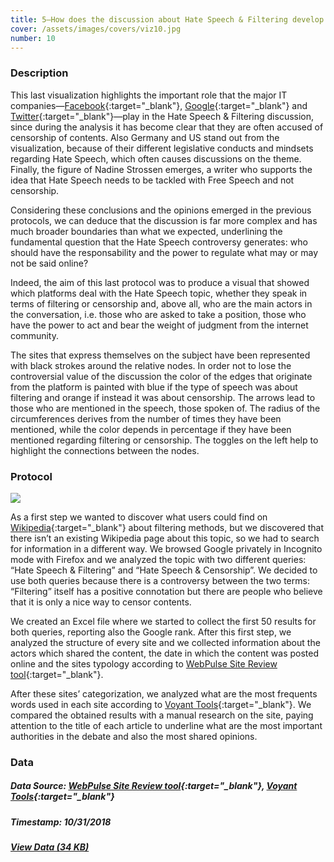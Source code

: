 ```yaml
---
title: 5—How does the discussion about Hate Speech & Filtering develop on the web?
cover: /assets/images/covers/viz10.jpg
number: 10
---
```


### Description 

This last visualization highlights the important role that the major IT companies—[Facebook](https://facebook.com){:target="_blank"}, [Google](https://google.com){:target="_blank"} and [Twitter](https://twitter.com){:target="_blank"}—play in the Hate Speech & Filtering discussion, since during the analysis it has become clear that they are often accused of censorship of contents. 
Also Germany and US stand out from the visualization, because of their different legislative conducts and mindsets regarding Hate Speech, which often causes discussions on the theme.
Finally, the figure of Nadine Strossen emerges, a writer who supports the idea that Hate Speech needs to be tackled with Free Speech and not censorship.

Considering these conclusions and the opinions emerged in the previous protocols, we can deduce that the discussion is far more complex and has much broader boundaries than what we expected, underlining the fundamental question that the Hate Speech controversy generates: who should have the responsability and the power to regulate what may or may not be said online?

Indeed, the aim of this last protocol was to produce a visual that showed which platforms deal with the Hate Speech topic, whether they speak in terms of filtering or censorship and, above all, who are the main actors in the conversation, i.e. those who are asked to take a position, those who have the power to act and bear the weight of judgment from the internet community.

The sites that express themselves on the subject have been represented with black strokes around the relative nodes. In order not to lose the controversial value of the discussion the color of the edges that originate from the platform is painted with blue if the type of speech was about filtering and orange if instead it was about censorship. The arrows lead to those who are mentioned in the speech, those spoken of. The radius of the circumferences derives from the number of times they have been mentioned, while the color depends in percentage if they have been mentioned regarding filtering or censorship. The toggles on the left help to highlight the connections between the nodes.

### Protocol
<img src="{{ '/assets/images/protocols/protocol-10.png' | relative_path }}">

As a first step we wanted to discover what users could find on [Wikipedia](https://en.wikipedia.org){:target="_blank"} about filtering methods, but we discovered that there isn’t an existing Wikipedia page about this topic, so we had to search for information in a different way. 
We browsed Google privately in Incognito mode with Firefox and we analyzed the topic with two different queries: “Hate Speech & Filtering” and “Hate Speech & Censorship”. 
We decided to use both queries because there is a controversy between the two terms: “Filtering” itself has a positive connotation but there are people who believe that it is only a nice way to censor contents.

We created an Excel file where we started to collect the first 50 results for both queries, reporting also the Google rank. After this first step, we analyzed the structure of every site and we collected information about the actors which shared the content, the date in which the content was posted online and the sites typology according to [WebPulse Site Review tool](https://sitereview.bluecoat.com/#/){:target="_blank"}.

After these sites’ categorization, we analyzed what are the most frequents words used in each site according to [Voyant Tools](https://voyant-tools.org/){:target="_blank"}. We compared the obtained results with a manual research on the site, paying attention to the title of each article to underline what are the most important authorities in the debate and also the most shared opinions. 


### Data
##### Data Source: [WebPulse Site Review tool](https://sitereview.bluecoat.com/#/){:target="_blank"}, [Voyant Tools](https://voyant-tools.org/){:target="_blank"}
##### Timestamp: 10/31/2018
##### [View Data (34 KB)](/assets/datasets/5.xlsx)